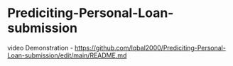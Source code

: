 # Prediciting-Personal-Loan-submission
video Demonstration - https://github.com/Iqbal2000/Prediciting-Personal-Loan-submission/edit/main/README.md

